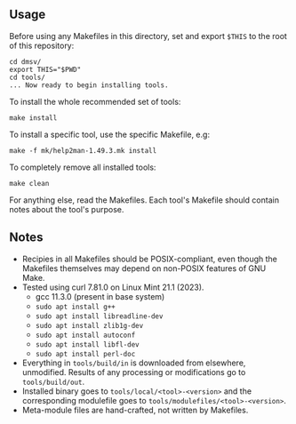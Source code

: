 
Usage
-----

Before using any Makefiles in this directory, set and export `$THIS` to the
root of this repository:

    cd dmsv/
    export THIS="$PWD"
    cd tools/
    ... Now ready to begin installing tools.

To install the whole recommended set of tools:

    make install

To install a specific tool, use the specific Makefile, e.g:

    make -f mk/help2man-1.49.3.mk install

To completely remove all installed tools:

    make clean

For anything else, read the Makefiles.
Each tool's Makefile should contain notes about the tool's purpose.


Notes
-----

- Recipies in all Makefiles should be POSIX-compliant, even though the
  Makefiles themselves may depend on non-POSIX features of GNU Make.
- Tested using curl 7.81.0 on Linux Mint 21.1 (2023).
  - gcc 11.3.0 (present in base system)
  - `sudo apt install g++`
  - `sudo apt install libreadline-dev`
  - `sudo apt install zlib1g-dev`
  - `sudo apt install autoconf`
  - `sudo apt install libfl-dev`
  - `sudo apt install perl-doc`
- Everything in `tools/build/in` is downloaded from elsewhere, unmodified.
  Results of any processing or modifications go to `tools/build/out`.
- Installed binary goes to `tools/local/<tool>-<version>` and the corresponding
  modulefile goes to `tools/modulefiles/<tool>-<version>`.
- Meta-module files are hand-crafted, not written by Makefiles.

